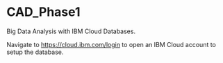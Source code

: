 # CAD_Phase1
Big Data Analysis with IBM Cloud Databases.

Navigate to https://cloud.ibm.com/login to open an IBM Cloud account to setup the database.
